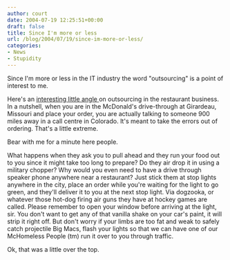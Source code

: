 ```yaml
---
author: court
date: 2004-07-19 12:25:51+00:00
draft: false
title: Since I'm more or less
url: /blog/2004/07/19/since-im-more-or-less/
categories:
- News
- Stupidity
---
```


Since I'm more or less in the IT industry the word "outsourcing" is a point of interest to me.

Here's an [interesting little angle ](http://techdirt.com/articles/20040719/0033252.shtml)on outsourcing in the restaurant business.  In a nutshell, when you are in the McDonald's drive-through at Girardeau, Missouri and place your order, you are actually talking to someone 900 miles away in a call centre in Colorado.  It's meant to take the errors out of ordering.  That's a little extreme.

Bear with me for a minute here people.

What happens when they ask you to pull ahead and they run your food out to you since it might take too long to prepare?  Do they air drop it in using a military chopper?  Why would you even need to have a drive through speaker phone anywhere near a restaurant?  Just stick them at stop lights anywhere in the city, place an order while you're waiting for the light to go green, and they'll deliver it to you at the next stop light.  Via dogzooka, or whatever those hot-dog firing air guns they have at hockey games are called.  Please remember to open your window before arriving at the light, sir.  You don't want to get any of that vanilla shake on your car's paint, it will strip it right off.  But don't worry if your limbs are too fat and weak to safely catch projectile Big Macs, flash your lights so that we can have one of our McHomeless People (tm) run it over to you through traffic.

Ok, that was a little over the top.
